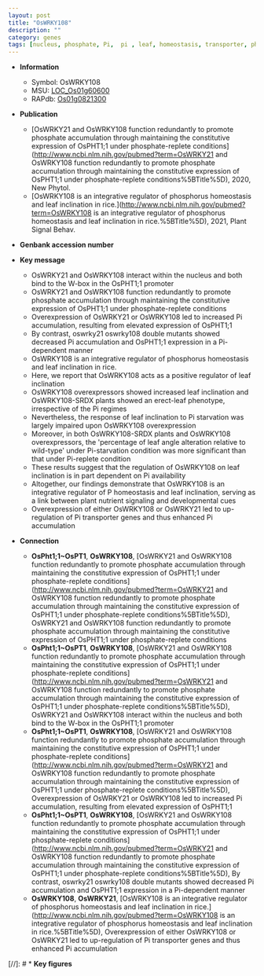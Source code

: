 ```yaml
---
layout: post
title: "OsWRKY108"
description: ""
category: genes
tags: [nucleus, phosphate, Pi,  pi , leaf, homeostasis, transporter, phosphorus, leaf angle]
---
```


* **Information**  
    + Symbol: OsWRKY108  
    + MSU: [LOC_Os01g60600](http://rice.uga.edu/cgi-bin/ORF_infopage.cgi?orf=LOC_Os01g60600)  
    + RAPdb: [Os01g0821300](http://rapdb.dna.affrc.go.jp/viewer/gbrowse_details/irgsp1?name=Os01g0821300)  

* **Publication**  
    + [OsWRKY21 and OsWRKY108 function redundantly to promote phosphate accumulation through maintaining the constitutive expression of OsPHT1;1 under phosphate-replete conditions](http://www.ncbi.nlm.nih.gov/pubmed?term=OsWRKY21 and OsWRKY108 function redundantly to promote phosphate accumulation through maintaining the constitutive expression of OsPHT1;1 under phosphate-replete conditions%5BTitle%5D), 2020, New Phytol.
    + [OsWRKY108 is an integrative regulator of phosphorus homeostasis and leaf inclination in rice.](http://www.ncbi.nlm.nih.gov/pubmed?term=OsWRKY108 is an integrative regulator of phosphorus homeostasis and leaf inclination in rice.%5BTitle%5D), 2021, Plant Signal Behav.

* **Genbank accession number**  

* **Key message**  
    + OsWRKY21 and OsWRKY108 interact within the nucleus and both bind to the W-box in the OsPHT1;1 promoter
    + OsWRKY21 and OsWRKY108 function redundantly to promote phosphate accumulation through maintaining the constitutive expression of OsPHT1;1 under phosphate-replete conditions
    + Overexpression of OsWRKY21 or OsWRKY108 led to increased Pi accumulation, resulting from elevated expression of OsPHT1;1
    + By contrast, oswrky21 oswrky108 double mutants showed decreased Pi accumulation and OsPHT1;1 expression in a Pi-dependent manner
    + OsWRKY108 is an integrative regulator of phosphorus homeostasis and leaf inclination in rice.
    + Here, we report that OsWRKY108 acts as a positive regulator of leaf inclination
    + OsWRKY108 overexpressors showed increased leaf inclination and OsWRKY108-SRDX plants showed an erect-leaf phenotype, irrespective of the Pi regimes
    + Nevertheless, the response of leaf inclination to Pi starvation was largely impaired upon OsWRKY108 overexpression
    + Moreover, in both OsWRKY108-SRDX plants and OsWRKY108 overexpressors, the &#39;percentage of leaf angle alteration relative to wild-type&#39; under Pi-starvation condition was more significant than that under Pi-replete condition
    + These results suggest that the regulation of OsWRKY108 on leaf inclination is in part dependent on Pi availability
    + Altogether, our findings demonstrate that OsWRKY108 is an integrative regulator of P homeostasis and leaf inclination, serving as a link between plant nutrient signaling and developmental cues
    + Overexpression of either OsWRKY108 or OsWRKY21 led to up-regulation of Pi transporter genes and thus enhanced Pi accumulation

* **Connection**  
    + __OsPht1;1~OsPT1__, __OsWRKY108__, [OsWRKY21 and OsWRKY108 function redundantly to promote phosphate accumulation through maintaining the constitutive expression of OsPHT1;1 under phosphate-replete conditions](http://www.ncbi.nlm.nih.gov/pubmed?term=OsWRKY21 and OsWRKY108 function redundantly to promote phosphate accumulation through maintaining the constitutive expression of OsPHT1;1 under phosphate-replete conditions%5BTitle%5D), OsWRKY21 and OsWRKY108 function redundantly to promote phosphate accumulation through maintaining the constitutive expression of OsPHT1;1 under phosphate-replete conditions
    + __OsPht1;1~OsPT1__, __OsWRKY108__, [OsWRKY21 and OsWRKY108 function redundantly to promote phosphate accumulation through maintaining the constitutive expression of OsPHT1;1 under phosphate-replete conditions](http://www.ncbi.nlm.nih.gov/pubmed?term=OsWRKY21 and OsWRKY108 function redundantly to promote phosphate accumulation through maintaining the constitutive expression of OsPHT1;1 under phosphate-replete conditions%5BTitle%5D),  OsWRKY21 and OsWRKY108 interact within the nucleus and both bind to the W-box in the OsPHT1;1 promoter
    + __OsPht1;1~OsPT1__, __OsWRKY108__, [OsWRKY21 and OsWRKY108 function redundantly to promote phosphate accumulation through maintaining the constitutive expression of OsPHT1;1 under phosphate-replete conditions](http://www.ncbi.nlm.nih.gov/pubmed?term=OsWRKY21 and OsWRKY108 function redundantly to promote phosphate accumulation through maintaining the constitutive expression of OsPHT1;1 under phosphate-replete conditions%5BTitle%5D),  Overexpression of OsWRKY21 or OsWRKY108 led to increased Pi accumulation, resulting from elevated expression of OsPHT1;1
    + __OsPht1;1~OsPT1__, __OsWRKY108__, [OsWRKY21 and OsWRKY108 function redundantly to promote phosphate accumulation through maintaining the constitutive expression of OsPHT1;1 under phosphate-replete conditions](http://www.ncbi.nlm.nih.gov/pubmed?term=OsWRKY21 and OsWRKY108 function redundantly to promote phosphate accumulation through maintaining the constitutive expression of OsPHT1;1 under phosphate-replete conditions%5BTitle%5D),  By contrast, oswrky21 oswrky108 double mutants showed decreased Pi accumulation and OsPHT1;1 expression in a Pi-dependent manner
    + __OsWRKY108__, __OsWRKY21__, [OsWRKY108 is an integrative regulator of phosphorus homeostasis and leaf inclination in rice.](http://www.ncbi.nlm.nih.gov/pubmed?term=OsWRKY108 is an integrative regulator of phosphorus homeostasis and leaf inclination in rice.%5BTitle%5D),  Overexpression of either OsWRKY108 or OsWRKY21 led to up-regulation of Pi transporter genes and thus enhanced Pi accumulation

[//]: # * **Key figures**  


